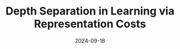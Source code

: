 ---
title: "Depth Separation in Learning via Representation Costs"
collection: talks
type: "Talk"
permalink: /talks/OaxacaSept2024
venue: " Computational Harmonic Analysis 
in Data Science and Machine Learning"
date: 2024-09-18
location: "Oaxaca, Mexico"
---